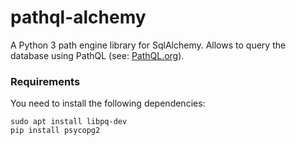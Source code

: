 # pathql-alchemy

A Python 3 path engine library for SqlAlchemy. Allows to query the database using PathQL (see: [PathQL.org](https://pathql.org/)).

### Requirements

You need to install the following dependencies:

    sudo apt install libpq-dev
    pip install psycopg2

